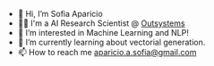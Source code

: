 - 👋 Hi, I’m Sofia Aparicio
- 👩‍💻 I'm a AI Research Scientist @ [Outsystems](https://www.outsystems.com/ai/)
- 👀 I’m interested in Machine Learning and NLP!
- 🌱 I’m currently learning about vectorial generation.
- 📫 How to reach me aparicio.a.sofia@gmail.com

<!---
SofiaAparicio/SofiaAparicio is a ✨ special ✨ repository because its `README.md` (this file) appears on your GitHub profile.
You can click the Preview link to take a look at your changes.
--->
